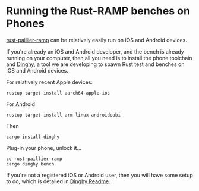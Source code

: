 # Running the Rust-RAMP benches on Phones

[rust-paillier-ramp](/rust-paillier-ramp) can be relatively easily run on iOS and Android devices.

If you're already an iOS and Android developer, and the bench is already
running on your computer, then all you need is to install the phone toolchain and [Dinghy](https://medium.com/p/c9f94f81d305/edit), a tool we are
developing to spawn Rust test and benches on iOS and Android devices.

For relatively recent Apple devices:

```
rustup target install aarch64-apple-ios
```

For Android

```
rustup target install arm-linux-androideabi
```

Then

```
cargo install dinghy
```

Plug-in your phone, unlock it...

```
cd rust-paillier-ramp
cargo dinghy bench
```

If you're not a registered iOS or Android user, then you will have some setup to
do, which is detailed in [Dinghy Readme](https://github.com/snipsco/dinghy).
